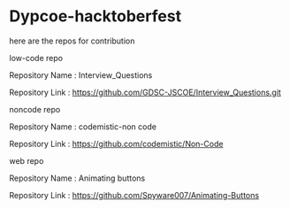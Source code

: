 # Dypcoe-hacktoberfest

here are the repos for contribution

low-code repo 

Repository Name : Interview_Questions

Repository Link : https://github.com/GDSC-JSCOE/Interview_Questions.git


noncode repo

Repository Name : codemistic-non code 

Repository Link : https://github.com/codemistic/Non-Code

web repo 

Repository Name : Animating buttons 

Repository Link : https://github.com/Spyware007/Animating-Buttons
